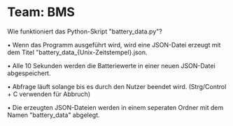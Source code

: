 # Team: BMS
Wie funktioniert das Python-Skript "battery_data.py"?

• Wenn das Programm ausgeführt wird, wird eine JSON-Datei erzeugt mit dem Titel "battery_data_{Unix-Zeitstempel}.json.

• Alle 10 Sekunden werden die Batteriewerte in einer neuen JSON-Datei abgespeichert.

• Abfrage läuft solange bis es durch den Nutzer beendet wird. (Strg/Control + C verwenden für Abbruch)

• Die erzeugten JSON-Dateien werden in einem seperaten Ordner mit dem Namen "battery_data" abgelegt.
